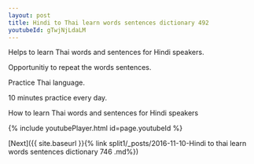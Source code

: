 ```yaml
---
layout: post
title: Hindi to Thai learn words sentences dictionary 492 
youtubeId: gTwjNjLdaLM
---
```

 
 
Helps to learn Thai words and sentences for Hindi speakers.

Opportunitiy to repeat the words sentences. 

Practice Thai language. 
 
10 minutes practice every day. 
 
How to learn Thai words and sentences for Hindi speakers 
 
{% include youtubePlayer.html id=page.youtubeId %}
 
 
[Next]({{ site.baseurl }}{% link  split1/_posts/2016-11-10-Hindi to thai learn words sentences dictionary 746 .md%})
 
